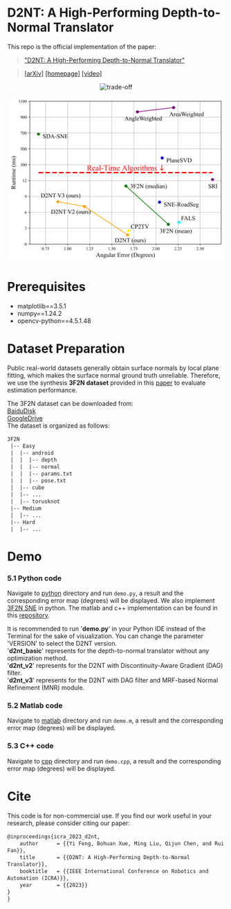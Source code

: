 # D2NT: A High-Performing Depth-to-Normal Translator

This repo is the official implementation of the paper:
> ["D2NT: A High-Performing Depth-to-Normal Translator"](https://arxiv.org/abs/2304.12031)

[//]: # (> by [Yi Feng]&#40;https://github.com/fengyi233&#41;, [Bohuan Xue]&#40;https://github.com/byronsit&#41;,)
[//]: # (> and [Rui Fan]&#40;https://ruirangerfan.com/&#41;.)

> [[arXiv]](https://arxiv.org/abs/2304.12031)
> [[homepage]](https://mias.group/D2NT)
> [[video]](https://www.bilibili.com/video/BV1GX4y1m7jF/)


<p align="center">
  <img src="assets/compare.gif" width="500" alt="trade-off"/>
</p>

<p align="center">
  <img src="assets/tradeoff.png" width="500" alt="trade-off"/>
</p>


# Prerequisites

+ matplotlib==3.5.1
+ numpy==1.24.2
+ opencv-python==4.5.1.48

# Dataset Preparation

Public real-world datasets generally obtain surface normals by local plane fitting,
which makes the surface normal ground truth unreliable. Therefore, we use the synthesis **3F2N dataset** provided
in this [paper](https://ieeexplore.ieee.org/document/9381580) to evaluate estimation performance.

The 3F2N dataset can be downloaded from: \
[BaiduDisk](https://pan.baidu.com/s/1BrzulgKfCCf-69mS-JSgNA?pwd=jveo) \
[GoogleDrive](https://drive.google.com/drive/folders/1TLj033oV0aplLE6xcQaSRcZpggDVTCHY) \
The dataset is organized as follows:

```
3F2N
 |-- Easy
 |  |-- android
 |  |  |-- depth
 |  |  |-- normal
 |  |  |-- params.txt
 |  |  |-- pose.txt
 |  |-- cube
 |  |-- ...
 |  |-- torusknot
 |-- Medium
 |  |-- ...
 |-- Hard
 |  |-- ...
```

# Demo

### 5.1  Python code
Navigate to [python]() directory and run `demo.py`, a result and the corresponding error map (degrees) will be displayed.
We also implement [3F2N SNE](https://ieeexplore.ieee.org/document/9381580) in python. The matlab and c++ implementation
can be found in this [repository](https://github.com/ruirangerfan/Three-Filters-to-Normal). 

It is recommended to run '**demo.py**' in your Python IDE instead of the Terminal for the sake of visualization.
You can change the parameter 'VERSION' to select the D2NT version.\
'**d2nt_basic**' represents for the depth-to-normal translator without any optimization method.\
'**d2nt_v2**' represents for the D2NT with Discontinuity-Aware Gradient (DAG) filter.\
'**d2nt_v3**' represents for the D2NT with DAG filter and MRF-based Normal Refinement (MNR) module.

### 5.2  Matlab code
Navigate to [matlab]() directory and run `demo.m`, a result and the corresponding error map (degrees) will be displayed.

### 5.3  C++ code
Navigate to [cpp]() directory and run `demo.cpp`, a result and the corresponding error map (degrees) will be displayed.


# Cite
This code is for non-commercial use. If you find our work useful in your research, please consider citing our paper:

```
@inproceedings{icra_2023_d2nt,
	author      = {{Yi Feng, Bohuan Xue, Ming Liu, Qijun Chen, and Rui Fan}},
	title       = {{D2NT: A High-Performing Depth-to-Normal Translator}},
	booktitle   = {{IEEE International Conference on Robotics and Automation (ICRA)}},
	year        = {{2023}}
}
}
```